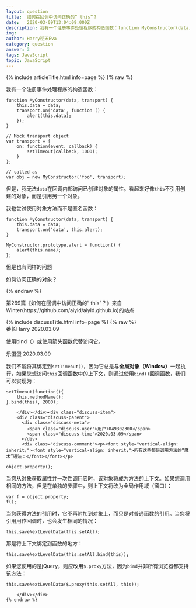```yaml
---
layout: question
title:  如何在回调中访问正确的“ this”？
date:   2020-03-09T13:04:09.000Z
description: 我有一个注册事件处理程序的构造函数：function MyConstructor(data, transport) {    this.data...
img: 
author: Harry逆天Eva
category: question
answer: 3
tags: JavaScript
topic: JavaScript
---
```

<div class="article-root">
  <div class="article">
    {% include articleTitle.html info=page %}
    {% raw %}
    <div class="article-content"><p><font style="vertical-align: inherit;"><font style="vertical-align: inherit;">我有一个注册事件处理程序的构造函数：</font></font></p>

<p></p><div class="snippet" data-lang="js" data-hide="false">
<div class="snippet-code">
<pre class="snippet-code-js lang-js prettyprint-override"><code>function MyConstructor(data, transport) {<font></font>
    this.data = data;<font></font>
    transport.on('data', function () {<font></font>
        alert(this.data);<font></font>
    });<font></font>
}<font></font>
<font></font>
// Mock transport object<font></font>
var transport = {<font></font>
    on: function(event, callback) {<font></font>
        setTimeout(callback, 1000);<font></font>
    }<font></font>
};<font></font>
<font></font>
// called as<font></font>
var obj = new MyConstructor('foo', transport);</code></pre>
</div>
</div>
<p></p>

<p><font style="vertical-align: inherit;"><font style="vertical-align: inherit;">但是，我无法</font></font><code>data</code><font style="vertical-align: inherit;"><font style="vertical-align: inherit;">在回调内部</font><font style="vertical-align: inherit;">访问</font><font style="vertical-align: inherit;">已创建对象</font><font style="vertical-align: inherit;">的</font><font style="vertical-align: inherit;">属性。</font><font style="vertical-align: inherit;">看起来好像</font></font><code>this</code><font style="vertical-align: inherit;"><font style="vertical-align: inherit;">不引用创建的对象，而是引用另一个对象。</font></font></p>

<p><font style="vertical-align: inherit;"><font style="vertical-align: inherit;">我也尝试使用对象方法而不是匿名函数：</font></font></p>

<pre><code>function MyConstructor(data, transport) {<font></font>
    this.data = data;<font></font>
    transport.on('data', this.alert);<font></font>
}<font></font>
<font></font>
MyConstructor.prototype.alert = function() {<font></font>
    alert(this.name);<font></font>
};<font></font>
</code></pre>

<p><font style="vertical-align: inherit;"><font style="vertical-align: inherit;">但是也有同样的问题</font></font></p>

<p><font style="vertical-align: inherit;"><font style="vertical-align: inherit;">如何访问正确的对象？</font></font></p></div>
    {% endraw %}
  </div>
  <p class="winter_mark">第269篇《如何在回调中访问正确的“ this”？》来自Winter(https://github.com/aiyld/aiyld.github.io)的站点</p>
  <div class="discuss-wrapper">
    {% include discussTitle.html info=page %}
    {% raw %}
    <div class="discuss-item">
        <div class="discuss-parent">
          <div class="discuss-meta">
            <span class="discuss-user">番长Harry</span>
            <span class="discuss-time">2020.03.09</span>
          </div>
          <div class="discuss-comment"><p><font style="vertical-align: inherit;"><font style="vertical-align: inherit;">使用bind（）或使用箭头函数代替访问它。</font></font></p></div>
        </div></div><div class="discuss-item">
        <div class="discuss-parent">
          <div class="discuss-meta">
            <span class="discuss-user">乐蛋蛋</span>
            <span class="discuss-time">2020.03.09</span>
          </div>
          <div class="discuss-comment"><p><font style="vertical-align: inherit;"><font style="vertical-align: inherit;">我们不能将其绑定到</font></font><code>setTimeout()</code><font style="vertical-align: inherit;"><font style="vertical-align: inherit;">，因为它总是与</font></font><strong><font style="vertical-align: inherit;"><font style="vertical-align: inherit;">全局对象（Window）</font></font></strong><font style="vertical-align: inherit;"><font style="vertical-align: inherit;">一起执行</font><font style="vertical-align: inherit;">，如果您想访问</font></font><code>this</code><font style="vertical-align: inherit;"><font style="vertical-align: inherit;">回调函数中的上下文，则通过使用</font></font><code>bind()</code><font style="vertical-align: inherit;"><font style="vertical-align: inherit;">回调函数，我们可以实现为：</font></font></p>

<pre><code>setTimeout(function(){<font></font>
    this.methodName();<font></font>
}.bind(this), 2000);<font></font>
</code></pre></div>
        </div></div><div class="discuss-item">
        <div class="discuss-parent">
          <div class="discuss-meta">
            <span class="discuss-user">用户7049302300</span>
            <span class="discuss-time">2020.03.09</span>
          </div>
          <div class="discuss-comment"><p><font style="vertical-align: inherit;"><font style="vertical-align: inherit;">所有这些都是调用方法的“魔术”语法：</font></font></p>

<pre><code>object.property();
</code></pre>

<p><font style="vertical-align: inherit;"><font style="vertical-align: inherit;">当您从对象获取属性并一次性调用它时，该对象将成为方法的上下文。</font><font style="vertical-align: inherit;">如果您调用相同的方法，但是在单独的步骤中，则上下文将改为全局作用域（窗口）：</font></font></p>

<pre><code>var f = object.property;<font></font>
f();<font></font>
</code></pre>

<p><font style="vertical-align: inherit;"><font style="vertical-align: inherit;">当您获得方法的引用时，它不再附加到对象上，而只是对普通函数的引用。</font><font style="vertical-align: inherit;">当您将引用用作回调时，也会发生相同的情况：</font></font></p>

<pre><code>this.saveNextLevelData(this.setAll);
</code></pre>

<p><font style="vertical-align: inherit;"><font style="vertical-align: inherit;">那是将上下文绑定到函数的地方：</font></font></p>

<pre><code>this.saveNextLevelData(this.setAll.bind(this));
</code></pre>

<p><font style="vertical-align: inherit;"><font style="vertical-align: inherit;">如果您使用的是jQuery，则应改用</font></font><code>$.proxy</code><font style="vertical-align: inherit;"><font style="vertical-align: inherit;">方法，因为</font></font><code>bind</code><font style="vertical-align: inherit;"><font style="vertical-align: inherit;">并非所有浏览器都支持</font><font style="vertical-align: inherit;">该</font><font style="vertical-align: inherit;">方法</font><font style="vertical-align: inherit;">：</font></font></p>

<pre><code>this.saveNextLevelData($.proxy(this.setAll, this));
</code></pre></div>
        </div></div>
    {% endraw %}
  </div>
<div>
